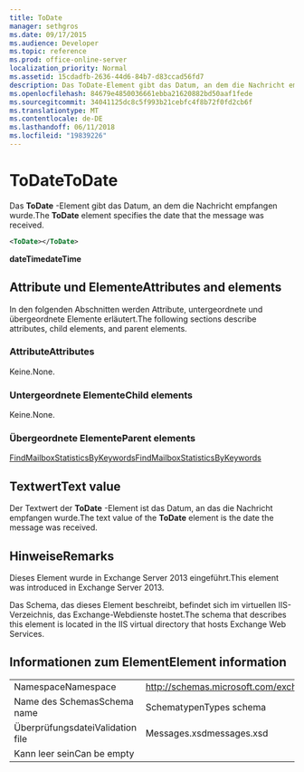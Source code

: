```yaml
---
title: ToDate
manager: sethgros
ms.date: 09/17/2015
ms.audience: Developer
ms.topic: reference
ms.prod: office-online-server
localization_priority: Normal
ms.assetid: 15cdadfb-2636-44d6-84b7-d83ccad56fd7
description: Das ToDate-Element gibt das Datum, an dem die Nachricht empfangen wurde.
ms.openlocfilehash: 84679e4850036661ebba21620882bd50aaf1fede
ms.sourcegitcommit: 34041125dc8c5f993b21cebfc4f8b72f0fd2cb6f
ms.translationtype: MT
ms.contentlocale: de-DE
ms.lasthandoff: 06/11/2018
ms.locfileid: "19839226"
---
```

# <a name="todate"></a><span data-ttu-id="770a3-103">ToDate</span><span class="sxs-lookup"><span data-stu-id="770a3-103">ToDate</span></span>

<span data-ttu-id="770a3-104">Das **ToDate** -Element gibt das Datum, an dem die Nachricht empfangen wurde.</span><span class="sxs-lookup"><span data-stu-id="770a3-104">The **ToDate** element specifies the date that the message was received.</span></span> 
  
```XML
<ToDate></ToDate>
```

 <span data-ttu-id="770a3-105">**dateTime**</span><span class="sxs-lookup"><span data-stu-id="770a3-105">**dateTime**</span></span>
## <a name="attributes-and-elements"></a><span data-ttu-id="770a3-106">Attribute und Elemente</span><span class="sxs-lookup"><span data-stu-id="770a3-106">Attributes and elements</span></span>

<span data-ttu-id="770a3-107">In den folgenden Abschnitten werden Attribute, untergeordnete und übergeordnete Elemente erläutert.</span><span class="sxs-lookup"><span data-stu-id="770a3-107">The following sections describe attributes, child elements, and parent elements.</span></span>
  
### <a name="attributes"></a><span data-ttu-id="770a3-108">Attribute</span><span class="sxs-lookup"><span data-stu-id="770a3-108">Attributes</span></span>

<span data-ttu-id="770a3-109">Keine.</span><span class="sxs-lookup"><span data-stu-id="770a3-109">None.</span></span>
  
### <a name="child-elements"></a><span data-ttu-id="770a3-110">Untergeordnete Elemente</span><span class="sxs-lookup"><span data-stu-id="770a3-110">Child elements</span></span>

<span data-ttu-id="770a3-111">Keine.</span><span class="sxs-lookup"><span data-stu-id="770a3-111">None.</span></span>
  
### <a name="parent-elements"></a><span data-ttu-id="770a3-112">Übergeordnete Elemente</span><span class="sxs-lookup"><span data-stu-id="770a3-112">Parent elements</span></span>

[<span data-ttu-id="770a3-113">FindMailboxStatisticsByKeywords</span><span class="sxs-lookup"><span data-stu-id="770a3-113">FindMailboxStatisticsByKeywords</span></span>](findmailboxstatisticsbykeywords.md)
  
## <a name="text-value"></a><span data-ttu-id="770a3-114">Textwert</span><span class="sxs-lookup"><span data-stu-id="770a3-114">Text value</span></span>

<span data-ttu-id="770a3-115">Der Textwert der **ToDate** -Element ist das Datum, an das die Nachricht empfangen wurde.</span><span class="sxs-lookup"><span data-stu-id="770a3-115">The text value of the **ToDate** element is the date the message was received.</span></span> 
  
## <a name="remarks"></a><span data-ttu-id="770a3-116">Hinweise</span><span class="sxs-lookup"><span data-stu-id="770a3-116">Remarks</span></span>

<span data-ttu-id="770a3-117">Dieses Element wurde in Exchange Server 2013 eingeführt.</span><span class="sxs-lookup"><span data-stu-id="770a3-117">This element was introduced in Exchange Server 2013.</span></span>
  
<span data-ttu-id="770a3-118">Das Schema, das dieses Element beschreibt, befindet sich im virtuellen IIS-Verzeichnis, das Exchange-Webdienste hostet.</span><span class="sxs-lookup"><span data-stu-id="770a3-118">The schema that describes this element is located in the IIS virtual directory that hosts Exchange Web Services.</span></span>
  
## <a name="element-information"></a><span data-ttu-id="770a3-119">Informationen zum Element</span><span class="sxs-lookup"><span data-stu-id="770a3-119">Element information</span></span>

|||
|:-----|:-----|
|<span data-ttu-id="770a3-120">Namespace</span><span class="sxs-lookup"><span data-stu-id="770a3-120">Namespace</span></span>  <br/> |http://schemas.microsoft.com/exchange/services/2006/messages  <br/> |
|<span data-ttu-id="770a3-121">Name des Schemas</span><span class="sxs-lookup"><span data-stu-id="770a3-121">Schema name</span></span>  <br/> |<span data-ttu-id="770a3-122">Schematypen</span><span class="sxs-lookup"><span data-stu-id="770a3-122">Types schema</span></span>  <br/> |
|<span data-ttu-id="770a3-123">Überprüfungsdatei</span><span class="sxs-lookup"><span data-stu-id="770a3-123">Validation file</span></span>  <br/> |<span data-ttu-id="770a3-124">Messages.xsd</span><span class="sxs-lookup"><span data-stu-id="770a3-124">messages.xsd</span></span>  <br/> |
|<span data-ttu-id="770a3-125">Kann leer sein</span><span class="sxs-lookup"><span data-stu-id="770a3-125">Can be empty</span></span>  <br/> ||
   

